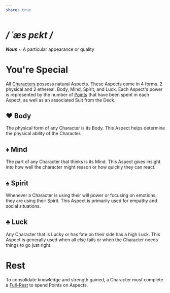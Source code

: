 ```yaml
---
share: true
---
```

# */ ˈæs pɛkt /*
***Noun*** ~ A particular appearance or quality
# You're Special
All [Characters](../Introduction/TTRPG.md#Characters) possess natural Aspects. These Aspects come in 4 forms. 2 physical and 2 ethereal. Body, Mind, Spirit, and Luck. Each Aspect's power is represented by the number of [Points](./Point.md) that have been spent in each Aspect, as well as an associated Suit from the Deck.
## ♥ Body
The physical form of any Character is its Body. This Aspect helps determine the physical ability of the Character.
## ♦ Mind
The part of any Character that thinks is its Mind. This Aspect gives insight into how well the character might reason or how quickly they can react.
## ♠ Spirit
Whenever a Character is using their will power or focusing on emotions, they are using their Spirit. This Aspect is primarily used for empathy and social situations.
## ♣ Luck
Any Character that is Lucky or has fate on their side has a high Luck. This Aspect is generally used when all else fails or when the Character needs things to go just right.
# Rest
To consolidate knowledge and strength gained, a Character must complete a [Full-Rest](./Life.md#Full-Rest) to spend Points on Aspects.
